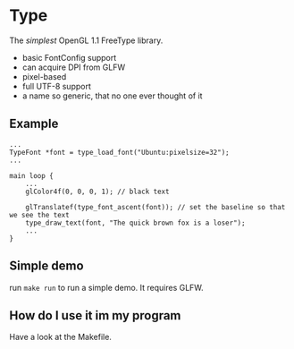 # Type

The *simplest* OpenGL 1.1 FreeType library.

 * basic FontConfig support
 * can acquire DPI from GLFW
 * pixel-based
 * full UTF-8 support
 * a name so generic, that no one ever thought of it

## Example

```
...
TypeFont *font = type_load_font("Ubuntu:pixelsize=32");
...

main loop {
    ...
    glColor4f(0, 0, 0, 1); // black text

    glTranslatef(type_font_ascent(font)); // set the baseline so that we see the text
    type_draw_text(font, "The quick brown fox is a loser");
    ...
}
```

## Simple demo

run `make run` to run a simple demo. It requires GLFW.

## How do I use it im my program

Have a look at the Makefile.
